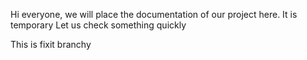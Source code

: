 Hi everyone, we will place the documentation of our project here.
It is temporary
Let us check something quickly

This is fixit branchy
